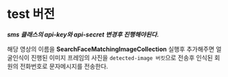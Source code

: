 # test 버전

***sms 클래스의 api-key와 api-secret 변경후 진행해야된다.***

 해당 영상의 이름을 
**SearchFaceMatchingImageCollection** 실행후 추가해주면 얼굴인식이 
진행된 
이미지 프레임의 사진을 ```detected-image 버킷```으로 전송후 인식된 
회원의 
전화번호로 문자메시지를 전송한다.
